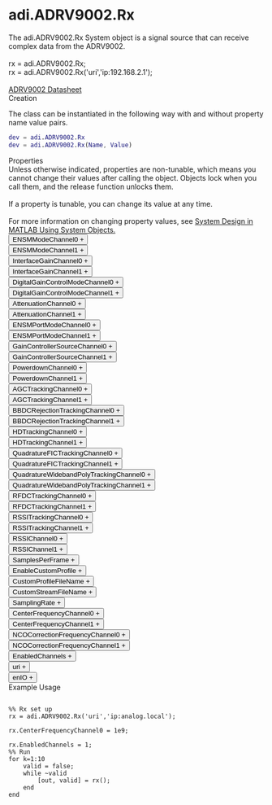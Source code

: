 

<!-- <div class="sysobj_h1">adi.ADRV9002.Rx</div> -->
# adi.ADRV9002.Rx

<!-- <div class="sysobj_top_desc">
Receive data from Analog Devices AD9361 transceiver
</div> -->

<!-- <div class="sysobj_desc_title">Description</div> -->

<div class="sysobj_desc_txt">
<span>
    The adi.ADRV9002.Rx System object is a signal source that can receive<br>    complex data from the ADRV9002.<br> <br>    rx = adi.ADRV9002.Rx;<br>    rx = adi.ADRV9002.Rx('uri','ip:192.168.2.1');<br> <br>    <a href="http://www.analog.com/media/en/technical-documentation/data-sheets/ADRV9002.pdf">ADRV9002 Datasheet</a><br>
</span>

</div>

<div class="sysobj_desc_title">Creation</div>

The class can be instantiated in the following way with and without property name value pairs.

```matlab
dev = adi.ADRV9002.Rx
dev = adi.ADRV9002.Rx(Name, Value)
```

<div class="sysobj_desc_title">Properties</div>

<div class="sysobj_desc_txt">
<span>
Unless otherwise indicated, properties are non-tunable, which means you cannot change their values after calling the object. Objects lock when you call them, and the release function unlocks them.
<br><br>
If a property is tunable, you can change its value at any time.
<br><br>
For more information on changing property values, see <a href="https://www.mathworks.com/help/matlab/matlab_prog/system-design-in-matlab-using-system-objects.html">System Design in MATLAB Using System Objects.</a>
</span>
</div>
<div class="property">
  <button type="button" onclick="collapse('ENSMModeChannel0')" class="collapsible-property collapsible-property-ENSMModeChannel0">ENSMModeChannel0 <span style="text-align:right" class="plus-ENSMModeChannel0">+</span></button>
  <div class="content content-ENSMModeChannel0" style="display: none;">
    <p style="padding: 0px;">specified as one of the following: 'calibrated' 'primed' 'rf_enabled'</p>
  </div>
  </div>
<div class="property">
  <button type="button" onclick="collapse('ENSMModeChannel1')" class="collapsible-property collapsible-property-ENSMModeChannel1">ENSMModeChannel1 <span style="text-align:right" class="plus-ENSMModeChannel1">+</span></button>
  <div class="content content-ENSMModeChannel1" style="display: none;">
    <p style="padding: 0px;">specified as one of the following: 'calibrated' 'primed' 'rf_enabled'</p>
  </div>
  </div>
<div class="property">
  <button type="button" onclick="collapse('InterfaceGainChannel0')" class="collapsible-property collapsible-property-InterfaceGainChannel0">InterfaceGainChannel0 <span style="text-align:right" class="plus-InterfaceGainChannel0">+</span></button>
  <div class="content content-InterfaceGainChannel0" style="display: none;">
    <p style="padding: 0px;">This is the final gain in the digital path with possible values: -36:6:18 This gain should be selected based on primary signal bandwidth. For narrowband applications higher levels of interface gain should be used (0:18) to allow signal level and analog noise to dominate. For wideband applications this gain should be reduced or disabled since quantization noise is minimal.</p>
  </div>
  </div>
<div class="property">
  <button type="button" onclick="collapse('InterfaceGainChannel1')" class="collapsible-property collapsible-property-InterfaceGainChannel1">InterfaceGainChannel1 <span style="text-align:right" class="plus-InterfaceGainChannel1">+</span></button>
  <div class="content content-InterfaceGainChannel1" style="display: none;">
    <p style="padding: 0px;">This is the final gain in the digital path with possible values: -36:6:18 This gain should be selected based on primary signal bandwidth. For narrowband applications higher levels of interface gain should be used (0:18) to allow signal level and analog noise to dominate. For wideband applications this gain should be reduced or disabled since quantization noise is minimal.</p>
  </div>
  </div>
<div class="property">
  <button type="button" onclick="collapse('DigitalGainControlModeChannel0')" class="collapsible-property collapsible-property-DigitalGainControlModeChannel0">DigitalGainControlModeChannel0 <span style="text-align:right" class="plus-DigitalGainControlModeChannel0">+</span></button>
  <div class="content content-DigitalGainControlModeChannel0" style="display: none;">
    <p style="padding: 0px;">The digital gain control has two major purposes, one for gain correction which is to correct the small step size inaccuracy in analog front-end attenuation and the other for gain compensation which is to compensate for the entire analog front-end attenuation. The digital gain block is controlled by the Rx gain table. Different digital gain will be applied when configured in gain correction or gain compensation mode. The Rx gain table has a unique front-end attenuator setting, with a corresponding amount of digital gain, programmed at each index of the table. In the end of the Rx data path, the interface gain could be further applied by using a “Slicer” block for 2 major purposes. One is to avoid digital saturation in gain compensation mode. The other one is to ensure the overall SNR is limited only by analog noise and unaffected by quantization noise. Gain correction should be used when external components (LNA or DSA) does not need to be controlled. Compensation should be used for external LNA or DSA control. Gain control is specified as one of the following: 'AutomaticGainCorrection' - Automatically adjust interface gain 'ManualGainCorrection' - Manually adjust interface gain 'AutomaticGainCompensation' - Automatically adjust interface gain and external gain element 'ManualGainCompensation' - Manually adjust interface gain and external gain element</p>
  </div>
  </div>
<div class="property">
  <button type="button" onclick="collapse('DigitalGainControlModeChannel1')" class="collapsible-property collapsible-property-DigitalGainControlModeChannel1">DigitalGainControlModeChannel1 <span style="text-align:right" class="plus-DigitalGainControlModeChannel1">+</span></button>
  <div class="content content-DigitalGainControlModeChannel1" style="display: none;">
    <p style="padding: 0px;">The digital gain control has two major purposes, one for gain correction which is to correct the small step size inaccuracy in analog front-end attenuation and the other for gain compensation which is to compensate for the entire analog front-end attenuation. The digital gain block is controlled by the Rx gain table. Different digital gain will be applied when configured in gain correction or gain compensation mode. The Rx gain table has a unique front-end attenuator setting, with a corresponding amount of digital gain, programmed at each index of the table. In the end of the Rx data path, the interface gain could be further applied by using a “Slicer” block for 2 major purposes. One is to avoid digital saturation in gain compensation mode. The other one is to ensure the overall SNR is limited only by analog noise and unaffected by quantization noise. Gain correction should be used when external components (LNA or DSA) does not need to be controlled. Compensation should be used for external LNA or DSA control. Gain control is specified as one of the following: 'AutomaticGainCorrection' - Automatically adjust interface gain 'ManualGainCorrection' - Manually adjust interface gain 'AutomaticGainCompensation' - Automatically adjust interface gain and external gain element 'ManualGainCompensation' - Manually adjust interface gain and external gain element</p>
  </div>
  </div>
<div class="property">
  <button type="button" onclick="collapse('AttenuationChannel0')" class="collapsible-property collapsible-property-AttenuationChannel0">AttenuationChannel0 <span style="text-align:right" class="plus-AttenuationChannel0">+</span></button>
  <div class="content content-AttenuationChannel0" style="display: none;">
    <p style="padding: 0px;">Must be greater than 0</p>
  </div>
  </div>
<div class="property">
  <button type="button" onclick="collapse('AttenuationChannel1')" class="collapsible-property collapsible-property-AttenuationChannel1">AttenuationChannel1 <span style="text-align:right" class="plus-AttenuationChannel1">+</span></button>
  <div class="content content-AttenuationChannel1" style="display: none;">
    <p style="padding: 0px;">Must be greater than 0</p>
  </div>
  </div>
<div class="property">
  <button type="button" onclick="collapse('ENSMPortModeChannel0')" class="collapsible-property collapsible-property-ENSMPortModeChannel0">ENSMPortModeChannel0 <span style="text-align:right" class="plus-ENSMPortModeChannel0">+</span></button>
  <div class="content content-ENSMPortModeChannel0" style="display: none;">
    <p style="padding: 0px;">specified as one of the following: 'spi' 'pin'</p>
  </div>
  </div>
<div class="property">
  <button type="button" onclick="collapse('ENSMPortModeChannel1')" class="collapsible-property collapsible-property-ENSMPortModeChannel1">ENSMPortModeChannel1 <span style="text-align:right" class="plus-ENSMPortModeChannel1">+</span></button>
  <div class="content content-ENSMPortModeChannel1" style="display: none;">
    <p style="padding: 0px;">specified as one of the following: 'spi' 'pin'</p>
  </div>
  </div>
<div class="property">
  <button type="button" onclick="collapse('GainControllerSourceChannel0')" class="collapsible-property collapsible-property-GainControllerSourceChannel0">GainControllerSourceChannel0 <span style="text-align:right" class="plus-GainControllerSourceChannel0">+</span></button>
  <div class="content content-GainControllerSourceChannel0" style="display: none;">
    <p style="padding: 0px;">specified as one of the following: 'spi' 'pin' 'automatic'</p>
  </div>
  </div>
<div class="property">
  <button type="button" onclick="collapse('GainControllerSourceChannel1')" class="collapsible-property collapsible-property-GainControllerSourceChannel1">GainControllerSourceChannel1 <span style="text-align:right" class="plus-GainControllerSourceChannel1">+</span></button>
  <div class="content content-GainControllerSourceChannel1" style="display: none;">
    <p style="padding: 0px;">specified as one of the following: 'spi' 'pin' 'automatic'</p>
  </div>
  </div>
<div class="property">
  <button type="button" onclick="collapse('PowerdownChannel0')" class="collapsible-property collapsible-property-PowerdownChannel0">PowerdownChannel0 <span style="text-align:right" class="plus-PowerdownChannel0">+</span></button>
  <div class="content content-PowerdownChannel0" style="display: none;">
    <p style="padding: 0px;"></p>
  </div>
  </div>
<div class="property">
  <button type="button" onclick="collapse('PowerdownChannel1')" class="collapsible-property collapsible-property-PowerdownChannel1">PowerdownChannel1 <span style="text-align:right" class="plus-PowerdownChannel1">+</span></button>
  <div class="content content-PowerdownChannel1" style="display: none;">
    <p style="padding: 0px;"></p>
  </div>
  </div>
<div class="property">
  <button type="button" onclick="collapse('AGCTrackingChannel0')" class="collapsible-property collapsible-property-AGCTrackingChannel0">AGCTrackingChannel0 <span style="text-align:right" class="plus-AGCTrackingChannel0">+</span></button>
  <div class="content content-AGCTrackingChannel0" style="display: none;">
    <p style="padding: 0px;">AGC on the fly tracking calibration for Channel 0</p>
  </div>
  </div>
<div class="property">
  <button type="button" onclick="collapse('AGCTrackingChannel1')" class="collapsible-property collapsible-property-AGCTrackingChannel1">AGCTrackingChannel1 <span style="text-align:right" class="plus-AGCTrackingChannel1">+</span></button>
  <div class="content content-AGCTrackingChannel1" style="display: none;">
    <p style="padding: 0px;">AGC on the fly tracking calibration for Channel 1</p>
  </div>
  </div>
<div class="property">
  <button type="button" onclick="collapse('BBDCRejectionTrackingChannel0')" class="collapsible-property collapsible-property-BBDCRejectionTrackingChannel0">BBDCRejectionTrackingChannel0 <span style="text-align:right" class="plus-BBDCRejectionTrackingChannel0">+</span></button>
  <div class="content content-BBDCRejectionTrackingChannel0" style="display: none;">
    <p style="padding: 0px;">Baseband DC rejection on the fly tracking calibration for Channel 0</p>
  </div>
  </div>
<div class="property">
  <button type="button" onclick="collapse('BBDCRejectionTrackingChannel1')" class="collapsible-property collapsible-property-BBDCRejectionTrackingChannel1">BBDCRejectionTrackingChannel1 <span style="text-align:right" class="plus-BBDCRejectionTrackingChannel1">+</span></button>
  <div class="content content-BBDCRejectionTrackingChannel1" style="display: none;">
    <p style="padding: 0px;">Baseband DC rejection on the fly tracking calibration for Channel 1</p>
  </div>
  </div>
<div class="property">
  <button type="button" onclick="collapse('HDTrackingChannel0')" class="collapsible-property collapsible-property-HDTrackingChannel0">HDTrackingChannel0 <span style="text-align:right" class="plus-HDTrackingChannel0">+</span></button>
  <div class="content content-HDTrackingChannel0" style="display: none;">
    <p style="padding: 0px;">Harmonic Distortion on the fly tracking calibration for Channel 0</p>
  </div>
  </div>
<div class="property">
  <button type="button" onclick="collapse('HDTrackingChannel1')" class="collapsible-property collapsible-property-HDTrackingChannel1">HDTrackingChannel1 <span style="text-align:right" class="plus-HDTrackingChannel1">+</span></button>
  <div class="content content-HDTrackingChannel1" style="display: none;">
    <p style="padding: 0px;">Harmonic Distortion on the fly tracking calibration for Channel 1</p>
  </div>
  </div>
<div class="property">
  <button type="button" onclick="collapse('QuadratureFICTrackingChannel0')" class="collapsible-property collapsible-property-QuadratureFICTrackingChannel0">QuadratureFICTrackingChannel0 <span style="text-align:right" class="plus-QuadratureFICTrackingChannel0">+</span></button>
  <div class="content content-QuadratureFICTrackingChannel0" style="display: none;">
    <p style="padding: 0px;">Quadrature Error Correction Narrowband FIC on the fly tracking calibration for channel 0</p>
  </div>
  </div>
<div class="property">
  <button type="button" onclick="collapse('QuadratureFICTrackingChannel1')" class="collapsible-property collapsible-property-QuadratureFICTrackingChannel1">QuadratureFICTrackingChannel1 <span style="text-align:right" class="plus-QuadratureFICTrackingChannel1">+</span></button>
  <div class="content content-QuadratureFICTrackingChannel1" style="display: none;">
    <p style="padding: 0px;">Quadrature Error Correction Narrowband FIC on the fly tracking calibration for channel 1</p>
  </div>
  </div>
<div class="property">
  <button type="button" onclick="collapse('QuadratureWidebandPolyTrackingChannel0')" class="collapsible-property collapsible-property-QuadratureWidebandPolyTrackingChannel0">QuadratureWidebandPolyTrackingChannel0 <span style="text-align:right" class="plus-QuadratureWidebandPolyTrackingChannel0">+</span></button>
  <div class="content content-QuadratureWidebandPolyTrackingChannel0" style="display: none;">
    <p style="padding: 0px;">Quadrature Error Correction Wideband Poly on the fly tracking calibration for channel 0</p>
  </div>
  </div>
<div class="property">
  <button type="button" onclick="collapse('QuadratureWidebandPolyTrackingChannel1')" class="collapsible-property collapsible-property-QuadratureWidebandPolyTrackingChannel1">QuadratureWidebandPolyTrackingChannel1 <span style="text-align:right" class="plus-QuadratureWidebandPolyTrackingChannel1">+</span></button>
  <div class="content content-QuadratureWidebandPolyTrackingChannel1" style="display: none;">
    <p style="padding: 0px;">Quadrature Error Correction Wideband Poly on the fly tracking calibration for channel 1</p>
  </div>
  </div>
<div class="property">
  <button type="button" onclick="collapse('RFDCTrackingChannel0')" class="collapsible-property collapsible-property-RFDCTrackingChannel0">RFDCTrackingChannel0 <span style="text-align:right" class="plus-RFDCTrackingChannel0">+</span></button>
  <div class="content content-RFDCTrackingChannel0" style="display: none;">
    <p style="padding: 0px;">RF DC on the fly tracking calibration for channel 0</p>
  </div>
  </div>
<div class="property">
  <button type="button" onclick="collapse('RFDCTrackingChannel1')" class="collapsible-property collapsible-property-RFDCTrackingChannel1">RFDCTrackingChannel1 <span style="text-align:right" class="plus-RFDCTrackingChannel1">+</span></button>
  <div class="content content-RFDCTrackingChannel1" style="display: none;">
    <p style="padding: 0px;">RF DC on the fly tracking calibration for channel 1</p>
  </div>
  </div>
<div class="property">
  <button type="button" onclick="collapse('RSSITrackingChannel0')" class="collapsible-property collapsible-property-RSSITrackingChannel0">RSSITrackingChannel0 <span style="text-align:right" class="plus-RSSITrackingChannel0">+</span></button>
  <div class="content content-RSSITrackingChannel0" style="display: none;">
    <p style="padding: 0px;">RSSI on the fly tracking calibration for channel 0</p>
  </div>
  </div>
<div class="property">
  <button type="button" onclick="collapse('RSSITrackingChannel1')" class="collapsible-property collapsible-property-RSSITrackingChannel1">RSSITrackingChannel1 <span style="text-align:right" class="plus-RSSITrackingChannel1">+</span></button>
  <div class="content content-RSSITrackingChannel1" style="display: none;">
    <p style="padding: 0px;">RSSI on the fly tracking calibration for channel 1</p>
  </div>
  </div>
<div class="property">
  <button type="button" onclick="collapse('RSSIChannel0')" class="collapsible-property collapsible-property-RSSIChannel0">RSSIChannel0 <span style="text-align:right" class="plus-RSSIChannel0">+</span></button>
  <div class="content content-RSSIChannel0" style="display: none;">
    <p style="padding: 0px;">Received signal strength indicator. This valid is only valid once the object has been stepped and MATLAB connects to hardware</p>
  </div>
  </div>
<div class="property">
  <button type="button" onclick="collapse('RSSIChannel1')" class="collapsible-property collapsible-property-RSSIChannel1">RSSIChannel1 <span style="text-align:right" class="plus-RSSIChannel1">+</span></button>
  <div class="content content-RSSIChannel1" style="display: none;">
    <p style="padding: 0px;">Received signal strength indicator. This valid is only valid once the object has been stepped and MATLAB connects to hardware</p>
  </div>
  </div>
<div class="property">
  <button type="button" onclick="collapse('SamplesPerFrame')" class="collapsible-property collapsible-property-SamplesPerFrame">SamplesPerFrame <span style="text-align:right" class="plus-SamplesPerFrame">+</span></button>
  <div class="content content-SamplesPerFrame" style="display: none;">
    <p style="padding: 0px;">Number of samples per frame, specified as an even positive integer from 2 to 16,777,216. Using values less than 3660 can yield poor performance.</p>
  </div>
  </div>
<div class="property">
  <button type="button" onclick="collapse('EnableCustomProfile')" class="collapsible-property collapsible-property-EnableCustomProfile">EnableCustomProfile <span style="text-align:right" class="plus-EnableCustomProfile">+</span></button>
  <div class="content content-EnableCustomProfile" style="display: none;">
    <p style="padding: 0px;">Enable use of custom Profile file to set SamplingRate, RFBandwidth, and other features of transceiver</p>
  </div>
  </div>
<div class="property">
  <button type="button" onclick="collapse('CustomProfileFileName')" class="collapsible-property collapsible-property-CustomProfileFileName">CustomProfileFileName <span style="text-align:right" class="plus-CustomProfileFileName">+</span></button>
  <div class="content content-CustomProfileFileName" style="display: none;">
    <p style="padding: 0px;">Path to custom Profile file created from profile wizard</p>
  </div>
  </div>
<div class="property">
  <button type="button" onclick="collapse('CustomStreamFileName')" class="collapsible-property collapsible-property-CustomStreamFileName">CustomStreamFileName <span style="text-align:right" class="plus-CustomStreamFileName">+</span></button>
  <div class="content content-CustomStreamFileName" style="display: none;">
    <p style="padding: 0px;">Path to custom stream file created from profile wizard</p>
  </div>
  </div>
<div class="property">
  <button type="button" onclick="collapse('SamplingRate')" class="collapsible-property collapsible-property-SamplingRate">SamplingRate <span style="text-align:right" class="plus-SamplingRate">+</span></button>
  <div class="content content-SamplingRate" style="display: none;">
    <p style="padding: 0px;">Baseband sampling rate in Hz, specified as a scalar in samples per second. This is a read-only property</p>
  </div>
  </div>
<div class="property">
  <button type="button" onclick="collapse('CenterFrequencyChannel0')" class="collapsible-property collapsible-property-CenterFrequencyChannel0">CenterFrequencyChannel0 <span style="text-align:right" class="plus-CenterFrequencyChannel0">+</span></button>
  <div class="content content-CenterFrequencyChannel0" style="display: none;">
    <p style="padding: 0px;">RF center frequency, specified in Hz as a scalar. The default is 2.4e9. This property is tunable.</p>
  </div>
  </div>
<div class="property">
  <button type="button" onclick="collapse('CenterFrequencyChannel1')" class="collapsible-property collapsible-property-CenterFrequencyChannel1">CenterFrequencyChannel1 <span style="text-align:right" class="plus-CenterFrequencyChannel1">+</span></button>
  <div class="content content-CenterFrequencyChannel1" style="display: none;">
    <p style="padding: 0px;">RF center frequency, specified in Hz as a scalar. The default is 2.4e9. This property is tunable.</p>
  </div>
  </div>
<div class="property">
  <button type="button" onclick="collapse('NCOCorrectionFrequencyChannel0')" class="collapsible-property collapsible-property-NCOCorrectionFrequencyChannel0">NCOCorrectionFrequencyChannel0 <span style="text-align:right" class="plus-NCOCorrectionFrequencyChannel0">+</span></button>
  <div class="content content-NCOCorrectionFrequencyChannel0" style="display: none;">
    <p style="padding: 0px;">NCO correction frequency, specified in Hz as a scalar. The default is 0. This property is tunable.</p>
  </div>
  </div>
<div class="property">
  <button type="button" onclick="collapse('NCOCorrectionFrequencyChannel1')" class="collapsible-property collapsible-property-NCOCorrectionFrequencyChannel1">NCOCorrectionFrequencyChannel1 <span style="text-align:right" class="plus-NCOCorrectionFrequencyChannel1">+</span></button>
  <div class="content content-NCOCorrectionFrequencyChannel1" style="display: none;">
    <p style="padding: 0px;">NCO correction frequency, specified in Hz as a scalar. The default is 0. This property is tunable.</p>
  </div>
  </div>
<div class="property">
  <button type="button" onclick="collapse('EnabledChannels')" class="collapsible-property collapsible-property-EnabledChannels">EnabledChannels <span style="text-align:right" class="plus-EnabledChannels">+</span></button>
  <div class="content content-EnabledChannels" style="display: none;">
    <p style="padding: 0px;">Indexs of channels to be enabled. Input should be a [1xN] vector with the indexes of channels to be enabled. Order is irrelevant</p>
  </div>
  </div>
<div class="property">
  <button type="button" onclick="collapse('uri')" class="collapsible-property collapsible-property-uri">uri <span style="text-align:right" class="plus-uri">+</span></button>
  <div class="content content-uri" style="display: none;">
    <p style="padding: 0px;">Hostname or IP address of remote libIIO deviceHelp for adi.ADRV9002.Rx/uri is inherited from superclass MATLABSHARED.LIBIIO.BASE</p>
  </div>
  </div>
<div class="property">
  <button type="button" onclick="collapse('enIO')" class="collapsible-property collapsible-property-enIO">enIO <span style="text-align:right" class="plus-enIO">+</span></button>
  <div class="content content-enIO" style="display: none;">
    <p style="padding: 0px;">If true, connects to libIIO device during simulationHelp for adi.ADRV9002.Rx/enIO is inherited from superclass MATLABSHARED.LIBIIO.BASE</p>
  </div>
  </div>

<div class="sysobj_desc_title">Example Usage</div>

```

%% Rx set up
rx = adi.ADRV9002.Rx('uri','ip:analog.local');
 
rx.CenterFrequencyChannel0 = 1e9;

rx.EnabledChannels = 1;
%% Run
for k=1:10
    valid = false;
    while ~valid
        [out, valid] = rx();
    end
end

```